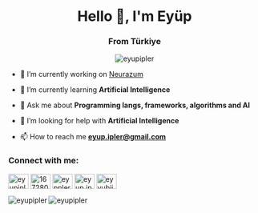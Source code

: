 <h1 align="center">Hello 👋, I'm Eyüp</h1>
<h3 align="center">From Türkiye</h3>

<p align="center"> <img src="https://komarev.com/ghpvc/?username=eyupipler&label=Viewers&color=525252&style=flat" alt="eyupipler" /> </p>

- 🔭 I’m currently working on [Neurazum](https://github.com/neurazum)

- 🌱 I’m currently learning **Artificial Intelligence**

- 💬 Ask me about **Programming langs, frameworks, algorithms and AI**

- 🤝 I’m looking for help with **Artificial Intelligence**

- 📫 How to reach me **eyup.ipler@gmail.com**

<h3 align="left">Connect with me:</h3>
<p align="left">
<a href="https://linkedin.com/in/eyupipler" target="blank"><img align="center" src="https://raw.githubusercontent.com/rahuldkjain/github-profile-readme-generator/master/src/images/icons/Social/linked-in-alt.svg" alt="eyupipler" height="30" width="40" /></a>
<a href="https://stackoverflow.com/users/16728047" target="blank"><img align="center" src="https://raw.githubusercontent.com/rahuldkjain/github-profile-readme-generator/master/src/images/icons/Social/stack-overflow.svg" alt="16728047" height="30" width="40" /></a>
<a href="https://kaggle.com/eyppler" target="blank"><img align="center" src="https://raw.githubusercontent.com/rahuldkjain/github-profile-readme-generator/master/src/images/icons/Social/kaggle.svg" alt="eyppler" height="30" width="40" /></a>
<a href="https://instagram.com/eyup.ipler" target="blank"><img align="center" src="https://raw.githubusercontent.com/rahuldkjain/github-profile-readme-generator/master/src/images/icons/Social/instagram.svg" alt="eyup.ipler" height="30" width="40" /></a>
<a href="https://discord.gg/eyyubii" target="blank"><img align="center" src="https://raw.githubusercontent.com/rahuldkjain/github-profile-readme-generator/master/src/images/icons/Social/discord.svg" alt="eyyubii" height="30" width="40" /></a>
</p>

<p><img align="left" src="https://github-readme-stats.vercel.app/api/top-langs?username=eyupipler&show_icons=true&theme=dark&title_color=ff2424&text_color=d9d9d9&bg_color=000000&locale=en&layout=compact" alt="eyupipler" /></p>

<p>&nbsp;<img align="left" src="https://github-readme-stats.vercel.app/api?username=eyupipler&show_icons=true&theme=dark&title_color=ff2424&text_color=d9d9d9&bg_color=000000&locale=en" alt="eyupipler" /></p>
